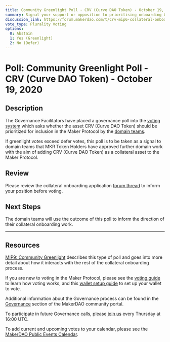 ```yaml
---
title: Community Greenlight Poll - CRV (Curve DAO Token) - October 19, 2020
summary: Signal your support or opposition to prioritising onboarding CRV (Curve DAO Token).
discussion_link: https://forum.makerdao.com/t/crv-mip6-collateral-onboarding-application/4535
vote_type: Plurality Voting
options:
  0: Abstain
  1: Yes (Greenlight)
  2: No (Defer)
---
```


# Poll: Community Greenlight Poll - CRV (Curve DAO Token) - October 19, 2020

## Description

The Governance Facilitators have placed a governance poll into the [voting system](https://vote.makerdao.com/polling) which asks whether the asset CRV (Curve DAO Token) should be prioritized for inclusion in the Maker Protocol by the [domain teams](https://github.com/makerdao/mips/blob/Accepted/MIP7/mip7.md#mip7c2-the-current-domain-roles-list).

If greenlight votes exceed defer votes, this poll is to be taken as a signal to domain teams that MKR Token Holders have approved further domain work with the aim of adding CRV (Curve DAO Token) as a collateral asset to the Maker Protocol.

## Review

Please review the collateral onboarding application [forum thread](https://forum.makerdao.com/t/crv-mip6-collateral-onboarding-application/4535) to inform your position before voting.

## Next Steps

The domain teams will use the outcome of this poll to inform the direction of their collateral onboarding work.

---

## Resources

[MIP9: Community Greenlight](https://github.com/makerdao/mips/blob/Accepted/MIP9/mip9.md) describes this type of poll and goes into more detail about how it interacts with the rest of the collateral onboarding process.

If you are new to voting in the Maker Protocol, please see the [voting guide](https://community-development.makerdao.com/en/learn/governance/how-voting-works/) to learn how voting works, and this [wallet setup guide](https://community-development.makerdao.com/en/learn/governance/voting-setup/) to set up your wallet to vote.

Additional information about the Governance process can be found in the [Governance](https://community-development.makerdao.com/en/learn/governance) section of the MakerDAO community portal.

To participate in future Governance calls, please [join us](https://github.com/makerdao/community/tree/master/governance/governance-and-risk-meetings) every Thursday at 16:00 UTC.

To add current and upcoming votes to your calendar, please see the [MakerDAO Public Events Calendar](https://calendar.google.com/calendar/embed?src=makerdao.com_3efhm2ghipksegl009ktniomdk%40group.calendar.google.com&ctz=America%2FLos_Angeles).
